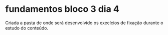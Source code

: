 # fundamentos bloco 3 dia 4

  Criada a pasta de onde será desenvolvido os execícios de fixação durante o estudo do conteúdo.

  